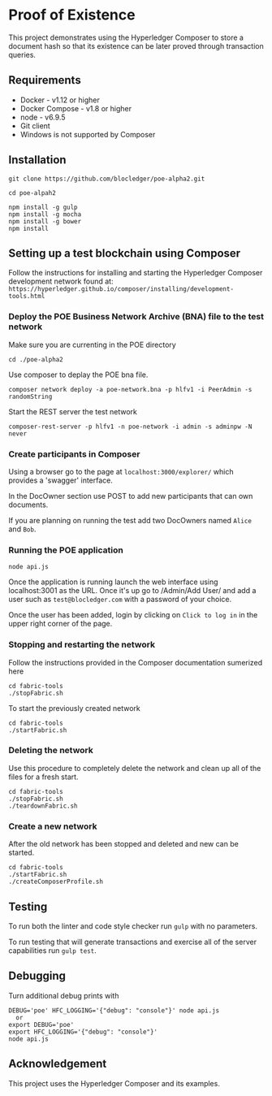 # Proof of Existence

This project demonstrates using the Hyperledger Composer to store a document
hash so that its existence can be later proved through transaction queries.

## Requirements

* Docker - v1.12 or higher
* Docker Compose - v1.8 or higher
* node - v6.9.5
* Git client
* Windows is not supported by Composer

## Installation

`git clone https://github.com/blocledger/poe-alpha2.git`

`cd poe-alpah2`
```
npm install -g gulp
npm install -g mocha
npm install -g bower
npm install
```

## Setting up a test blockchain using Composer

Follow the instructions for installing and starting the Hyperledger Composer development network found at:
`https://hyperledger.github.io/composer/installing/development-tools.html`

### Deploy the POE Business Network Archive (BNA) file to the test network

Make sure you are currenting in the POE directory 
```
cd ./poe-alpha2
```
Use composer to deplay the POE bna file.
```
composer network deploy -a poe-network.bna -p hlfv1 -i PeerAdmin -s randomString
```

Start the REST server the test network
```
composer-rest-server -p hlfv1 -n poe-network -i admin -s adminpw -N never
 ```

### Create participants in Composer

Using a browser go to the page at `localhost:3000/explorer/` which provides a 'swagger' interface.

In the DocOwner section use POST to add new participants that can own documents.

If you are planning on running the test add two DocOwners named `Alice` and `Bob`.

### Running the POE application

```
node api.js
```
Once the application is running launch the web interface
using localhost:3001 as the URL.  Once it's up go to
/Admin/Add User/ and add a user such as `test@blocledger.com` with a password
of your choice.

Once the user has been added, login by clicking on `Click to log in` in the
upper right corner of the page.

### Stopping and restarting the network
Follow the instructions provided in the Composer documentation sumerized here
```
cd fabric-tools
./stopFabric.sh
```
To start the previously created network
```
cd fabric-tools
./startFabric.sh
```

### Deleting the network
Use this procedure to completely delete the network and clean up all of the files
for a fresh start.
```
cd fabric-tools
./stopFabric.sh
./teardownFabric.sh
```
### Create a new network
After the old network has been stopped and deleted and new can be started.
```
cd fabric-tools
./startFabric.sh
./createComposerProfile.sh
```
## Testing
To run both the linter and code style checker run `gulp` with no parameters.

To run testing that will generate transactions and exercise all of the server
capabilities run `gulp test`.

## Debugging
Turn additional debug prints with
```
DEBUG='poe' HFC_LOGGING='{"debug": "console"}' node api.js
  or
export DEBUG='poe'
export HFC_LOGGING='{"debug": "console"}'
node api.js
```
## Acknowledgement
This project uses the Hyperledger Composer and its examples.
